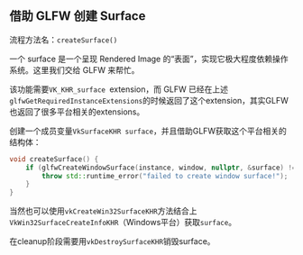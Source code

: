 

## 借助 GLFW 创建 Surface

流程方法名：`createSurface()`

一个 surface 是一个呈现 Rendered Image 的“表面”，实现它极大程度依赖操作系统。这里我们交给 GLFW 来帮忙。

该功能需要`VK_KHR_surface `extension，而 GLFW 已经在上述`glfwGetRequiredInstanceExtensions`的时候返回了这个extension，其实GLFW也返回了很多平台相关的extensions。

创建一个成员变量`VkSurfaceKHR surface`，并且借助GLFW获取这个平台相关的结构体：

```c++
void createSurface() {
    if (glfwCreateWindowSurface(instance, window, nullptr, &surface) != VK_SUCCESS) {
        throw std::runtime_error("failed to create window surface!");
    }
}
```

当然也可以使用`vkCreateWin32SurfaceKHR`方法结合上`VkWin32SurfaceCreateInfoKHR`（Windows平台）获取`surface`。

在cleanup阶段需要用`vkDestroySurfaceKHR`销毁surface。

